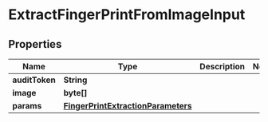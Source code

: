 
# ExtractFingerPrintFromImageInput

## Properties
Name | Type | Description | Notes
------------ | ------------- | ------------- | -------------
**auditToken** | **String** |  | 
**image** | **byte[]** |  | 
**params** | [**FingerPrintExtractionParameters**](FingerPrintExtractionParameters.md) |  | 



